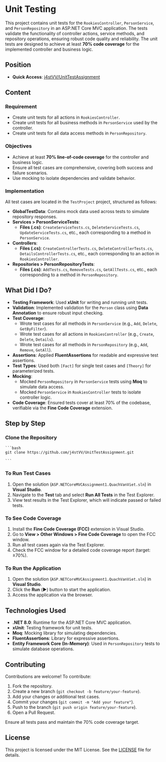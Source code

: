 # Unit Testing

This project contains unit tests for the `RookiesController`, `PersonService`, and `PersonRepository` in an ASP.NET Core MVC application. The tests validate the functionality of controller actions, service methods, and repository operations, ensuring robust code quality and reliability. The unit tests are designed to achieve at least **70% code coverage** for the implemented controller and business logic.

## Position
-   **Quick Access**: [j4stVV/UnitTestAssignment](https://github.com/j4stVV/UnitTestAssignment)

## Content

### Requirement

-   Create unit tests for all actions in `RookiesController`.
-   Create unit tests for all business methods in `PersonService` used by the controller.
-   Create unit tests for all data access methods in `PersonRepository`.

### Objectives

-   Achieve at least **70% line-of-code coverage** for the controller and business logic.
-   Ensure all test cases are comprehensive, covering both success and failure scenarios.
-   Use mocking to isolate dependencies and validate behavior.

### Implementation

All test cases are located in the `TestProject` project, structured as follows:

-   **GlobalTestData**: Contains mock data used across tests to simulate repository responses.
-   **Services > PersonServiceTests**:
    -   **Files (.cs)**: `CreateServiceTests.cs`, `DeleteServiceTests.cs`, `UpdateServiceTests.cs`, etc., each corresponding to a method in `PersonService`.
-   **Controllers**:
    -   **Files (.cs)**: `CreateControllerTests.cs`, `DeleteControllerTests.cs`, `DetailsControllerTests.cs`, etc., each corresponding to an action in `RookiesController`.
-   **Repositories > PersonRepositoryTests**:
    -   **Files (.cs)**: `AddTests.cs`, `RemoveTests.cs`, `GetAllTests.cs`, etc., each corresponding to a method in `PersonRepository`.

## What Did I Do?

-   **Testing Framework**: Used **xUnit** for writing and running unit tests.
-   **Validation**: Implemented validation for the `Person` class using **Data Annotation** to ensure robust input checking.
-   **Test Coverage**:
    -   Wrote test cases for all methods in `PersonService` (e.g., `Add`, `Delete`, `GetByFilter`).
    -   Wrote test cases for all actions in `RookiesController` (e.g., `Create`, `Delete`, `Details`).
    -   Wrote test cases for all methods in `PersonRepository` (e.g., `Add`, `Remove`, `GetAll`).
-   **Assertions**: Applied **FluentAssertions** for readable and expressive test assertions.
-   **Test Types**: Used both `[Fact]` for single test cases and `[Theory]` for parameterized tests.
-   **Mocking**:
    -   Mocked `PersonRepository` in `PersonService` tests using **Moq** to simulate data access.
    -   Mocked `PersonService` in `RookiesController` tests to isolate controller logic.
-   **Code Coverage**: Ensured tests cover at least 70% of the codebase, verifiable via the **Fine Code Coverage** extension.

## Step by Step

### Clone the Repository
    ```bash
    git clone https://github.com/j4stVV/UnitTestAssignment.git
    
    ```    

### To Run Test Cases

1.  Open the solution (`ASP.NETCoreMVCAssignment1.QuachVanViet.sln`) in **Visual Studio**.
2.  Navigate to the **Test** tab and select **Run All Tests** in the Test Explorer.
3.  View test results in the Test Explorer, which will indicate passed or failed tests.

### To See Code Coverage

1.  Install the **Fine Code Coverage (FCC)** extension in Visual Studio.
2.  Go to **View > Other Windows > Fine Code Coverage** to open the FCC window.
3.  Run all test cases again via the Test Explorer.
4.  Check the FCC window for a detailed code coverage report (target: ≥70%).

### To Run the Application

1.  Open the solution (`ASP.NETCoreMVCAssignment1.QuachVanViet.sln`) in **Visual Studio**.
2.  Click the **Run** (▶️) button to start the application.
3.  Access the application via the browser.

## Technologies Used

-   **.NET 8.0**: Runtime for the ASP.NET Core MVC application.
-   **xUnit**: Testing framework for unit tests.
-   **Moq**: Mocking library for simulating dependencies.
-   **FluentAssertions**: Library for expressive assertions.
-   **Entity Framework Core (In-Memory)**: Used in `PersonRepository` tests to simulate database operations.

## Contributing

Contributions are welcome! To contribute:

1.  Fork the repository.
2.  Create a new branch (`git checkout -b feature/your-feature`).
3.  Add your changes or additional test cases.
4.  Commit your changes (`git commit -m "Add your feature"`).
5.  Push to the branch (`git push origin feature/your-feature`).
6.  Open a Pull Request.

Ensure all tests pass and maintain the 70% code coverage target.

## License

This project is licensed under the MIT License. See the [LICENSE](https://grok.com/chat/LICENSE) file for details.